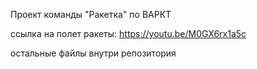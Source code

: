 Проект команды "Ракетка" по ВАРКТ


ссылка на полет ракеты: https://youtu.be/M0GX6rx1a5c


остальные файлы внутри репозитория
